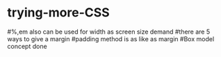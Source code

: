 # trying-more-CSS

#%,em also can be used for width as screen size demand
#there are 5 ways to give a margin
#padding method is as like as margin
#Box model concept done
    

